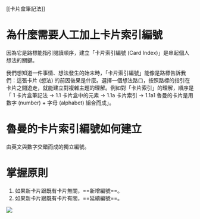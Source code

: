 [[卡片盒筆記法]]

# 為什麼需要人工加上卡片索引編號
因為它是路標能指引閱讀順序，建立「卡片索引編號 (Card Index)」是串起個人想法的關鍵。

我們想知道一件事情、想法發生的始末時，「卡片索引編號」能像是路標告訴我們：這張卡片 (想法) 的前因後果是什麼。選擇一個想法路口，按照路標的指引在卡片之間遊走，就能建立對複雜主題的理解。例如對「卡片索引」的理解，順序是「 1 卡片盒筆記法 -> 1.1 卡片盒中的元素 -> 1.1a 卡片索引 -> 1.1a1 魯曼的卡片是用數字 (number) + 字母 (alphabet) 組合而成」。

# 魯曼的卡片索引編號如何建立
由英文與數字交錯而成的獨立編號。

# 掌握原則
1. 如果新卡片跟既有卡片無關，==新增編號==。
2. 如果新卡片跟既有卡片有關，==延續編號==。

![](https://imgur.com/XKZAziT.png)






